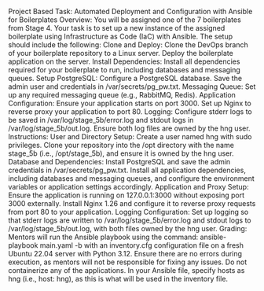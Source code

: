 Project Based Task: Automated Deployment and Configuration with Ansible for Boilerplates
Overview: You will be assigned one of the 7 boilerplates from Stage 4. Your task is to set up a new instance of the assigned boilerplate using Infrastructure as Code (IaC) with Ansible. The setup should include the following:
Clone and Deploy:
Clone the DevOps branch of your boilerplate repository to a Linux server.
Deploy the boilerplate application on the server.
Install Dependencies:
Install all dependencies required for your boilerplate to run, including databases and messaging queues.
Setup PostgreSQL:
Configure a PostgreSQL database.
Save the admin user and credentials in /var/secrets/pg_pw.txt.
Messaging Queue:
Set up any required messaging queue (e.g., RabbitMQ, Redis).
Application Configuration:
Ensure your application starts on port 3000.
Set up Nginx to reverse proxy your application to port 80.
Logging:
Configure stderr logs to be saved in /var/log/stage_5b/error.log and stdout logs in /var/log/stage_5b/out.log.
Ensure both log files are owned by the hng user.
Instructions:
User and Directory Setup:
Create a user named hng with sudo privileges.
Clone your repository into the /opt directory with the name stage_5b (i.e., /opt/stage_5b), and ensure it is owned by the hng user.
Database and Dependencies:
Install PostgreSQL and save the admin credentials in /var/secrets/pg_pw.txt.
Install all application dependencies, including databases and messaging queues, and configure the environment variables or application settings accordingly.
Application and Proxy Setup:
Ensure the application is running on 127.0.0.1:3000 without exposing port 3000 externally.
Install Nginx 1.26 and configure it to reverse proxy requests from port 80 to your application.
Logging Configuration:
Set up logging so that stderr logs are written to /var/log/stage_5b/error.log and stdout logs to /var/log/stage_5b/out.log, with both files owned by the hng user.
Grading:
Mentors will run the Ansible playbook using the command: ansible-playbook main.yaml -b with an inventory.cfg configuration file on a fresh Ubuntu 22.04 server with Python 3.12.
Ensure there are no errors during execution, as mentors will not be responsible for fixing any issues.
Do not containerize any of the applications.
In your Ansible file, specify hosts as hng (i.e., host: hng), as this is what will be used in the inventory file.
